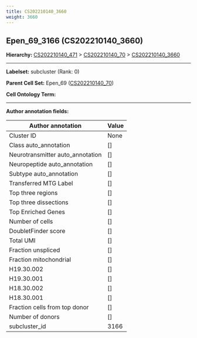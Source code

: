 ```yaml
---
title: CS202210140_3660
weight: 3660
---
```

## Epen_69_3166 (CS202210140_3660)
<b>Hierarchy: </b>
[CS202210140_471](https://purl.brain-bican.org/taxonomy/CS202210140#CS202210140_471) >
[CS202210140_70](https://purl.brain-bican.org/taxonomy/CS202210140#CS202210140_70) >
[CS202210140_3660](https://purl.brain-bican.org/taxonomy/CS202210140#CS202210140_3660)

---


**Labelset:** subcluster (Rank: 0)

**Parent Cell Set:** Epen_69 ([CS202210140_70](https://purl.brain-bican.org/taxonomy/CS202210140#CS202210140_70))



**Cell Ontology Term:** 

[MARKER GENES.]: #


---

[TRANSFERRED ANNOTATIONS.]: #


[AUTHOR ANNOTATION FIELDS.]: #


**Author annotation fields:**

| Author annotation | Value |
|-------------------|-------|
|Cluster ID|None|
|Class auto_annotation|[]|
|Neurotransmitter auto_annotation|[]|
|Neuropeptide auto_annotation|[]|
|Subtype auto_annotation|[]|
|Transferred MTG Label|[]|
|Top three regions|[]|
|Top three dissections|[]|
|Top Enriched Genes|[]|
|Number of cells|[]|
|DoubletFinder score|[]|
|Total UMI|[]|
|Fraction unspliced|[]|
|Fraction mitochondrial|[]|
|H19.30.002|[]|
|H19.30.001|[]|
|H18.30.002|[]|
|H18.30.001|[]|
|Fraction cells from top donor|[]|
|Number of donors|[]|
|subcluster_id|3166|
